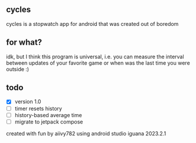 ## cycles

cycles is a stopwatch app for android that was created out of boredom

## for what?

idk, but I think this program is universal, i.e. you can measure the interval between updates of your favorite game or when was the last time you were outside :)

## todo

- [x] version 1.0
- [ ] timer resets history
- [ ] history-based average time
- [ ] migrate to jetpack compose

created with fun by aiivy782 using android studio iguana 2023.2.1
